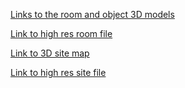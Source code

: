 [Links to the room and object 3D models](https://drive.google.com/file/d/1Aumv_3lf9aXILG3hocx7p91JcSPYhZ9e/view?usp=sharing)

[Link to high res room file](https://drive.google.com/file/d/1jxEPbCbJ2yTMuY_BHXDxElszhtI0fmwu/view?usp=sharing)

[Link to 3D site map](https://drive.google.com/file/d/1jxEPbCbJ2yTMuY_BHXDxElszhtI0fmwu/view?usp=sharing)

[Link to high res site file](https://drive.google.com/file/d/1Aa5hXvpUZEA8FRCIUcHJdylKgVX4oK24/view?usp=sharing)
